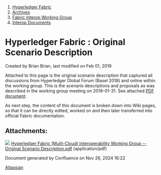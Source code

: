 1. [Hyperledger Fabric](index.html)
2. [Archives](Archives_22840389.html)
3. [Fabric Interop Working Group](Fabric-Interop-Working-Group_22839518.html)
4. [Interop Documents](Interop-Documents_22839726.html)

# Hyperledger Fabric : Original Scenario Description

Created by Brian Brian, last modified on Feb 01, 2019

Attached to this page is the original scenario description that captured all discussions from Hyperledger Global Forum (Basel 2018) and online within the working group. This is the scenario descriptions and proposals as was described in the working group meeting on 2019-01-31. See attached [PDF document](attachments/22840536/22840538.pdf).

As next step, the content of this document is broken down into Wiki pages, so that it can be directly edited, worked on and then later transferred into official Fabric documentation.

## Attachments:

![](images/icons/bullet_blue.gif) [Hyperledger Fabric (Multi-Cloud) Interoperability Working Group -- Original Scenario Description.pdf](attachments/22840536/22840538.pdf) (application/pdf)

Document generated by Confluence on Nov 26, 2024 16:22

[Atlassian](http://www.atlassian.com/)
